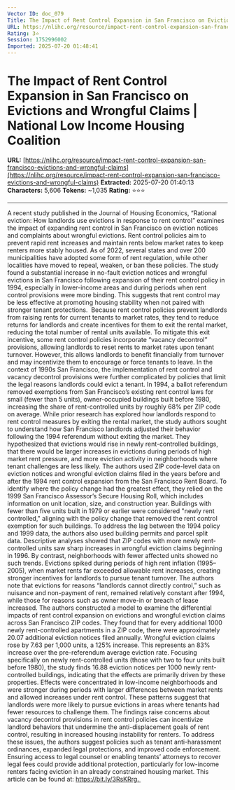 ```yaml
---
Vector ID: doc_079
Title: The Impact of Rent Control Expansion in San Francisco on Evictions and Wrongful Claims | National Low Income Housing Coalition
URL: https://nlihc.org/resource/impact-rent-control-expansion-san-francisco-evictions-and-wrongful-claims
Rating: 3⭐
Session: 1752996002
Imported: 2025-07-20 01:48:41
---
```


# The Impact of Rent Control Expansion in San Francisco on Evictions and Wrongful Claims | National Low Income Housing Coalition

**URL:** [https://nlihc.org/resource/impact-rent-control-expansion-san-francisco-evictions-and-wrongful-claims](https://nlihc.org/resource/impact-rent-control-expansion-san-francisco-evictions-and-wrongful-claims)
**Extracted:** 2025-07-20 01:40:13
**Characters:** 5,606
**Tokens:** ~1,035
**Rating:** ⭐⭐⭐

---


A recent study published in the Journal of Housing Economics, “Rational eviction: How landlords use evictions in response to rent control” examines the impact of expanding rent control in San Francisco on eviction notices and complaints about wrongful evictions. Rent control policies aim to prevent rapid rent increases and maintain rents below market rates to keep renters more stably housed. As of 2022, several states and over 200 municipalities have adopted some form of rent regulation, while other localities have moved to repeal, weaken, or ban these policies. The study found a substantial increase in no-fault eviction notices and wrongful evictions in San Francisco following expansion of their rent control policy in 1994, especially in lower-income areas and during periods when rent control provisions were more binding. This suggests that rent control may be less effective at promoting housing stability when not paired with stronger tenant protections.  Because rent control policies prevent landlords from raising rents for current tenants to market rates, they tend to reduce returns for landlords and create incentives for them to exit the rental market, reducing the total number of rental units available. To mitigate this exit incentive, some rent control policies incorporate “vacancy decontrol” provisions, allowing landlords to reset rents to market rates upon tenant turnover. However, this allows landlords to benefit financially from turnover and may incentivize them to encourage or force tenants to leave. In the context of 1990s San Francisco, the implementation of rent control and vacancy decontrol provisions were further complicated by policies that limit the legal reasons landlords could evict a tenant. In 1994, a ballot referendum removed exemptions from San Francisco’s existing rent control laws for small (fewer than 5 units), owner-occupied buildings built before 1980, increasing the share of rent-controlled units by roughly 68% per ZIP code on average. While prior research has explored how landlords respond to rent control measures by exiting the rental market, the study authors sought to understand how San Francisco landlords adjusted their behavior following the 1994 referendum without exiting the market. They hypothesized that evictions would rise in newly rent-controlled buildings, that there would be larger increases in evictions during periods of high market rent pressure, and more eviction activity in neighborhoods where tenant challenges are less likely. The authors used ZIP code-level data on eviction notices and wrongful eviction claims filed in the years before and after the 1994 rent control expansion from the San Francisco Rent Board. To identify where the policy change had the greatest effect, they relied on the 1999 San Francisco Assessor’s Secure Housing Roll, which includes information on unit location, size, and construction year. Buildings with fewer than five units built in 1979 or earlier were considered "newly rent controlled," aligning with the policy change that removed the rent control exemption for such buildings. To address the lag between the 1994 policy and 1999 data, the authors also used building permits and parcel split data. Descriptive analyses showed that ZIP codes with more newly rent-controlled units saw sharp increases in wrongful eviction claims beginning in 1996. By contrast, neighborhoods with fewer affected units showed no such trends. Evictions spiked during periods of high rent inflation (1995–2005), when market rents far exceeded allowable rent increases, creating stronger incentives for landlords to pursue tenant turnover. The authors note that evictions for reasons “landlords cannot directly control,” such as nuisance and non-payment of rent, remained relatively constant after 1994, while those for reasons such as owner move-in or breach of lease increased. The authors constructed a model to examine the differential impacts of rent control expansion on evictions and wrongful eviction claims across San Francisco ZIP codes. They found that for every additional 1000 newly rent-controlled apartments in a ZIP code, there were approximately 20.07 additional eviction notices filed annually. Wrongful eviction claims rose by 7.63 per 1,000 units, a 125% increase. This represents an 83% increase over the pre-referendum average eviction rate. Focusing specifically on newly rent-controlled units (those with two to four units built before 1980), the study finds 16.88 eviction notices per 1000 newly rent-controlled buildings, indicating that the effects are primarily driven by these properties. Effects were concentrated in low-income neighborhoods and were stronger during periods with larger differences between market rents and allowed increases under rent control. These patterns suggest that landlords were more likely to pursue evictions in areas where tenants had fewer resources to challenge them. The findings raise concerns about vacancy decontrol provisions in rent control policies can incentivize landlord behaviors that undermine the anti-displacement goals of rent control, resulting in increased housing instability for renters. To address these issues, the authors suggest policies such as tenant anti-harassment ordinances, expanded legal protections, and improved code enforcement. Ensuring access to legal counsel or enabling tenants’ attorneys to recover legal fees could provide additional protection, particularly for low-income renters facing eviction in an already constrained housing market. This article can be found at: https://bit.ly/3RsKRrg. 

